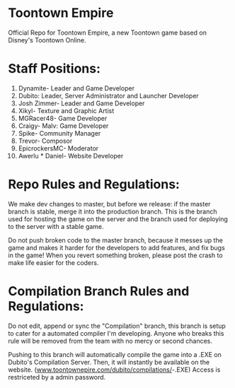 # Toontown Empire

Official Repo for Toontown Empire, a new Toontown game based on Disney's Toontown Online.

# Staff Positions:

1. Dynamite- Leader and Game Developer
2. Dubito: Leader, Server Administrator and Launcher Developer
3. Josh Zimmer- Leader and Game Developer
4. Xikyl- Texture and Graphic Artist
5. MGRacer48- Game Developer
6. Craigy- Malv: Game Developer
7. Spike- Community Manager
8. Trevor- Composor
9. EpicrockersMC- Moderator
10. Awerlu * Daniel- Website Developer

# Repo Rules and Regulations:

We make dev changes to master, but before we release: if the master branch is stable, merge it into the production branch. This is the branch used for hosting the game on the server and the branch used for deploying to the server with a stable game.

Do not push broken code to the master branch, because it messes up the game and makes it harder for the developers to add features, and fix bugs in the game! When you revert something broken, please post the crash to make life easier for the coders.

# Compilation Branch Rules and Regulations:

Do not edit, append or sync the "Compilation" branch, this branch is setup to cater for a automated compiler I'm developing.
Anyone who breaks this rule will be removed from the team with no mercy or second chances.

Pushing to this branch will automatically compile the game into a .EXE on Dubito's Compilation Server. Then, it will instantly be available on the website. (www.toontownepire.com/dubito/compilations/<version>-<buildtype>.EXE)
Access is restriceted by a admin password.

